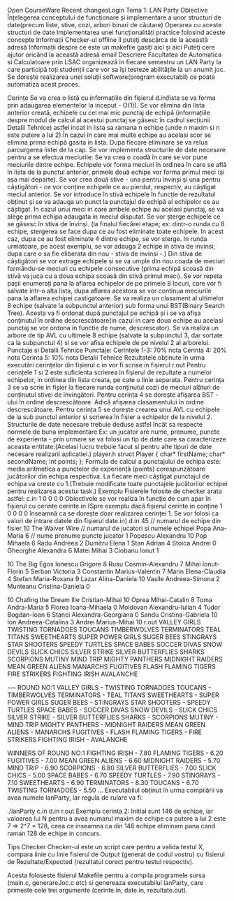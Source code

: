 Open CourseWare
Recent changesLogin
Tema 1: LAN Party
Obiective
Înțelegerea conceptului de funcționare și implementare a unor structuri de date(precum liste, stive, cozi, arbori binari de căutare)
Operarea cu aceste structuri de date
Implementarea unei funcționalități practice folosind aceste concepte
Informații
Checker-ul offline îl puteţi descărca de la această adresă
Informații despre ce este un makefile gasiți aici și aici
Puteţi cere ajutor oricând la această adresă email
Descriere
Facultatea de Automatica si Calculatoare prin LSAC organizează in fiecare semestru un LAN Party la care participă toți studenții care vor sa își testeze abilitățile la un anumit joc. Se dorește realizarea unei soluții software(program executabil) ce poate automatiza acest proces.

Cerințe
Se va crea o listă cu informațiile din fișierul d.in(lista se va forma prin adaugarea elementelor la inceput - O(1)).
Se vor elimina din lista anterior creată, echipele cu cel mai mic punctaj de echipă (informațiile despre modul de calcul al acestui punctaj se găsesc în cadrul secțiunii Detalii Tehnice) astfel incat in lista sa ramana n echipe (unde n maxim si n este putere a lui 2).În cazul în care mai multe echipe au acelasi scor se elimina prima echipă gasita in lista. Dupa fiecare eliminare se va relua parcurgerea listei de la cap.
Se vor implementa structurile de date necesare pentru a se efectua meciurile:
Se va crea o coadă în care se vor pune meciurile dintre echipe.
Echipele vor forma meciuri în ordinea în care se află în lista de la punctul anterior, primele două echipe vor forma primul meci (și așa mai departe).
Se vor crea două stive - una pentru învinși și una pentru câștigători - ce vor conține echipele ce au pierdut, respectiv, au câștigat meciul anterior.
Se vor introduce în stivă echipele în funcție de rezultatul obținut și se va adauga un punct la punctajul de echipă al echipelor ce au câștigat.
In cazul unui meci in care ambele echipe au acelasi punctaj, se va alege prima echipa adaugata in meciul disputat.
Se vor șterge echipele ce se găsesc în stiva de învinși. (la finalul fiecărei etape; ex: dintr-o runda cu 8 echipe, stergerea se face dupa ce au fost eliminate toate echipele. In acest caz, dupa ce au fost eliminate 4 dintre echipe, se vor sterge. In runda urmatoare, pe acest exemplu, se vor adauga 2 echipe in stiva de invinsi, dupa care o sa fie eliberata din nou - stiva de invinsi -.)
Din stiva de câștigători se vor extrage echipele și se va umple din nou coada de meciuri formându-se meciuri cu echipele consecutive (prima echipă scoasă din stivă va juca cu a doua echipa scoasă din stivă primul meci).
Se vor repeta pașii enumerați pana la aflarea echipelor de pe primele 8 locuri, care vor fi salvate intr-o alta lista, dupa aflarea acestora se vor continua meciurile pana la aflarea echipei castigatoare.
Se va realiza un clasament al ultimelor 8 echipe (salvate la subpunctul anterior) sub forma unui BST(Binary Search Tree). Acesta va fi ordonat după punctajul pe echipă și i se va afișa conținutul în ordine descrescătoare(in cazul in care doua echipe au acelasi punctaj se vor ordona in functie de nume, descrescator).
Se va realiza un arbore de tip AVL cu ultimele 8 echipe (salvate la subpunctul 3, dar sortate ca la subpunctul 4) si se vor afisa echipele de pe nivelul 2 al arborelui.
Punctaje si Detalii Tehnice
Punctaje:
Cerintele 1-3: 70% nota
Cerinta 4: 20% nota
Cerinta 5: 10% nota
Detalii Tehnice
Rezultatele obținute în urma executări cerințelor din fișierul c.in vor fi scrise in fișierul r.out
Pentru cerințele 1 si 2 este suficienta scrierea in fișierul de rezultate a numelor echipelor, in ordinea din lista creata, pe cate o linie separata.
Pentru cerința 3 se va scrie in fișier la fiecare runda conținutul cozii de meciuri alături de conținutul stivei de învingători.
Pentru cerința 4 se dorește afișarea BST -ului în ordine descrescătoare. Adică afișarea clasamentului în ordine descrescătoare.
Pentru cerința 5 se dorește crearea unui AVL cu echipele de la sub punctul anterior și scrierea în fișier a echipelor de la nivelul 2.
Structurile de date necesare trebuie deduse astfel încât sa respecte normele de buna implementare Ex: un jucator are nume, prenume, puncte de experienta - prin urmare se va folosi un tip de date care sa caracterizeze aceasta entitate:(Acelasi lucru trebuie facut si pentru alte tipuri de date necesare realizarii aplicatiei.)
player.h
struct Player
{
    char* firstName;
    char* secondName;
    int points;
};
Formula de calcul a punctajului de echipa este: media aritmetica a punctelor de experiență (points) corespunzătoare jucătorilor din echipa respectiva. La fiecare meci câștigat punctajul de echipa va creste cu 1.(Trebuie modificate toate punctajele jucătorilor echipei pentru realizarea acestui task.)
Exemplu
Fisierele folosite de checker arata astfel:
c.in
1 0 0 0 0
Obiectivele se vor realiza în funcție de cum apar în fișierul cu cerinte cerinte.in (Spre exemplu dacă fișierul cerinte.in conține 1 0 0 0 0 înseamnă ca se dorește doar realizarea cerinței 1. Se vor folosi ca valori de intrare datele din fișierul date.in)
d.in
45                   // numarul de echipe din fisier
10 The Waiver Wire   // numarul de jucatori si numele echipei
Popa Ana-Maria 6     // nume prenume puncte jucator 1
Popescu Alexandru 10
Pop Mihaela 6
Radu Andreea 2
Dumitru Elena 1
Stan Adrian 4
Stoica Andrei 0
Gheorghe Alexandra 6
Matei Mihai 3
Ciobanu Ionut 1
 
10 The Big Egos
Ionescu Grigore 8
Rusu Cosmin-Alexandru 7
Mihai Ionut-Florin 5
Serban Victoria 3
Constantin Marius-Valentin 7
Marin Elena-Claudia 4
Stefan Maria-Roxana 9
Lazar Alina-Daniela 10
Vasile Andreea-Simona 2
Munteanu Cristina-Daniela 0
 
10 Chafing the Dream
Ilie Cristian-Mihai 10
Oprea Mihai-Catalin 8
Toma Andra-Maria 5
Florea Ioana-Mihaela 0
Moldovan Alexandru-Iulian 4
Tudor Bogdan-Ioan 6
Stanci Alexandra-Georgiana 0
Sandu Cristina-Gabriela 10
Ion Andreea-Catalina 3
Andrei Marius-Mihai 10
r.out
VALLEY GIRLS
TWISTING TORNADOES
TOUCANS
TIMBERWOLVES
TERMINATORS
TEAL TITANS
SWEETHEARTS
SUPER POWER GIRLS
SUGER BEES
STINGRAYS
STAR SHOOTERS
SPEEDY TURTLES
SPACE BABES
SOCCER DIVAS
SNOW DEVILS
SLICK CHICS
SILVER STRIKE
SILVER BUTTERFLIES
SHARKS
SCORPIONS
MUTINY
MIND TRIP
MIGHTY PANTHERS
MIDNIGHT RAIDERS
MEAN GREEN ALIENS
MANARCHS
FUGITIVES
FLASH
FLAMING TIGERS
FIRE STRIKERS
FIGHTING IRISH
AVALANCHE
 
--- ROUND NO:1
VALLEY GIRLS                     -               TWISTING TORNADOES
TOUCANS                          -                     TIMBERWOLVES
TERMINATORS                      -                      TEAL TITANS
SWEETHEARTS                      -                SUPER POWER GIRLS
SUGER BEES                       -                        STINGRAYS
STAR SHOOTERS                    -                   SPEEDY TURTLES
SPACE BABES                      -                     SOCCER DIVAS
SNOW DEVILS                      -                      SLICK CHICS
SILVER STRIKE                    -               SILVER BUTTERFLIES
SHARKS                           -                        SCORPIONS
MUTINY                           -                        MIND TRIP
MIGHTY PANTHERS                  -                 MIDNIGHT RAIDERS
MEAN GREEN ALIENS                -                         MANARCHS
FUGITIVES                        -                            FLASH
FLAMING TIGERS                   -                    FIRE STRIKERS
FIGHTING IRISH                   -                        AVALANCHE
 
WINNERS OF ROUND NO:1
FIGHTING IRISH                    -  7.80
FLAMING TIGERS                    -  6.20
FUGITIVES                         -  7.00
MEAN GREEN ALIENS                 -  6.60
MIDNIGHT RAIDERS                  -  5.70
MIND TRIP                         -  6.90
SCORPIONS                         -  6.80
SILVER BUTTERFLIES                -  7.00
SLICK CHICS                       -  5.00
SPACE BABES                       -  6.70
SPEEDY TURTLES                    -  7.90
STINGRAYS                         -  7.10
SWEETHEARTS                       -  6.90
TERMINATORS                       -  8.30
TOUCANS                           -  6.70
TWISTING TORNADOES                -  5.50
...
Executabilul obținut în urma compilării va avea numele lanParty, iar regula de rulare va fi:

./lanParty c.in d.in r.out
Exemplu cerinta 2:
Initial sunt 146 de echipe, iar valoarea lui N pentru a avea numarul maxim de echipe ca putere a lui 2 este 7 ⇒ 2^7 = 128, ceea ce inseamna ca din 146 echipe eliminam pana cand raman 128 de echipe in concurs.

Tips Checker
Checker-ul este un script care pentru a valida testul X, compara linie cu linie fisierul de Output (generat de codul vostru) cu fisierul de Rezultate/Expected (rezultatul corect pentru testul respectiv).

Acesta foloseste fisierul Makefile pentru a compila programele sursa (main.c, generareJoc.c etc) si genereaza executabilul lanParty, care primeste cele trei argumente (cerinte.in, date.in, rezultate.out).

